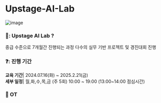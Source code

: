 # Upstage-AI-Lab

![image](https://github.com/user-attachments/assets/e6baa476-7d7e-4155-81f7-d69f882ece74)

### 🤔: Upstage AI Lab ?
중급 수준으로 7개월간 진행되는 과정
다수의 실무 기반 프로젝트 및 경진대회 진행

### ❓: 진행 기간 
**교육 기간**| 2024.07.16(화) ~ 2025.2.21(금) <br/>
**세부 일정**| 월,화,수,목,금 (주 5회) 10:00 ~ 19:00 (13:00~14:00 점심시간)

### :bell: OT

